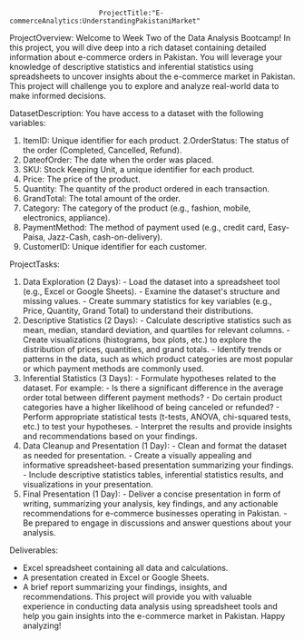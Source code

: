                           ProjectTitle:"E-commerceAnalytics:UnderstandingPakistaniMarket"
                          
ProjectOverview:
Welcome to Week Two of the Data Analysis Bootcamp! In this project, you will dive deep into a rich dataset containing detailed information about e-commerce orders in Pakistan. You will leverage your knowledge of descriptive statistics and inferential statistics using spreadsheets to uncover insights about the e-commerce market in Pakistan. This project will challenge you to explore and analyze real-world data to make informed decisions.

DatasetDescription:
You have access to a dataset with the following variables:
1. ItemID: Unique identifier for each product.
2.OrderStatus: The status of the order (Completed, Cancelled, Refund).
3. DateofOrder: The date when the order was placed.
4. SKU: Stock Keeping Unit, a unique identifier for each product.
5. Price: The price of the product.
6. Quantity: The quantity of the product ordered in each transaction.
7. GrandTotal: The total amount of the order.
8. Category: The category of the product (e.g., fashion, mobile, electronics, appliance).
9. PaymentMethod: The method of payment used (e.g., credit card, Easy-Paisa, Jazz-Cash, cash-on-delivery).
10. CustomerID: Unique identifier for each customer.
    
ProjectTasks:
1. Data Exploration (2 Days): - Load the dataset into a spreadsheet tool (e.g., Excel or Google Sheets). - Examine the dataset's structure and missing values. - Create summary statistics for key variables (e.g., Price, Quantity, Grand Total) to understand their distributions.
2. Descriptive Statistics (2 Days): - Calculate descriptive statistics such as mean, median, standard deviation, and quartiles for relevant columns. - Create visualizations (histograms, box plots, etc.) to explore the distribution of prices, quantities, and grand totals. - Identify trends or patterns in the data, such as which product categories are most popular or which payment methods are commonly used.
3. Inferential Statistics (3 Days): - Formulate hypotheses related to the dataset. For example: - Is there a significant difference in the average order total between different payment methods? - Do certain product categories have a higher likelihood of being canceled or refunded? - Perform appropriate statistical tests (t-tests, ANOVA, chi-squared tests, etc.) to test your hypotheses. - Interpret the results and provide insights and recommendations based on your findings.
4. Data Cleanup and Presentation (1 Day): - Clean and format the dataset as needed for presentation. - Create a visually appealing and informative spreadsheet-based presentation summarizing your findings. - Include descriptive statistics tables, inferential statistics results, and visualizations in your presentation.
5. Final Presentation (1 Day): - Deliver a concise presentation in form of writing, summarizing your analysis, key findings, and any actionable recommendations for e-commerce businesses operating in Pakistan. - Be prepared to engage in discussions and answer questions about your analysis.
   
Deliverables:
- Excel spreadsheet containing all data and calculations.
- A presentation created in Excel or Google Sheets.
- A brief report summarizing your findings, insights, and recommendations.
This project will provide you with valuable experience in conducting data analysis using spreadsheet tools and help you gain insights into the e-commerce market in Pakistan. Happy analyzing!
